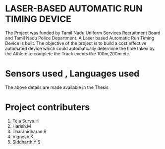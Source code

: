# LASER-BASED AUTOMATIC RUN TIMING DEVICE
   The Project was funded by Tamil Nadu Uniform Services Recruitment Board and Tamil Nadu Police Department. A Laser based Automatic Run Timing Device is built. The objective of the project is to build a cost effective automated device which could automatically determine the time taken by the Athlete to complete the Track events like 100m,200m etc.

# Sensors used , Languages used 
  The above details are made available in the Thesis

# Project contributers
 1. Teja Surya.H
 2. Harish.M
 3. Tharanidharan.R 
 4. Vignesh.K
 5. Siddharth.Y.S
